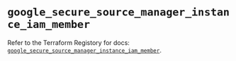 # `google_secure_source_manager_instance_iam_member`

Refer to the Terraform Registory for docs: [`google_secure_source_manager_instance_iam_member`](https://registry.terraform.io/providers/hashicorp/google-beta/5.29.0/docs/resources/google_secure_source_manager_instance_iam_member).
